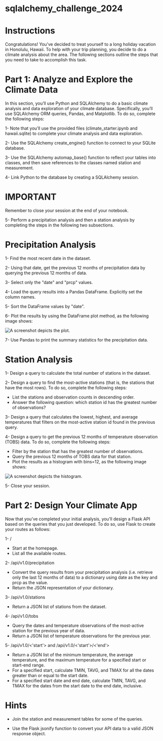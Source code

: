 # sqlalchemy_challenge_2024

# Instructions
Congratulations! You've decided to treat yourself to a long holiday vacation in Honolulu, Hawaii. To help with your trip planning, you decide to do a climate analysis about the area. The following sections outline the steps that you need to take to accomplish this task.

# Part 1: Analyze and Explore the Climate Data

In this section, you’ll use Python and SQLAlchemy to do a basic climate analysis and data exploration of your climate database. 
Specifically, you’ll use SQLAlchemy ORM queries, Pandas, and Matplotlib. To do so, complete the following steps:

1- Note that you’ll use the provided files (climate_starter.ipynb and hawaii.sqlite) to complete your climate analysis and data exploration.

2- Use the SQLAlchemy create_engine() function to connect to your SQLite database.

3- Use the SQLAlchemy automap_base() function to reflect your tables into classes, and then save references to the classes named station and measurement.

4- Link Python to the database by creating a SQLAlchemy session.

# IMPORTANT
Remember to close your session at the end of your notebook.

5- Perform a precipitation analysis and then a station analysis by completing the steps in the following two subsections.


# Precipitation Analysis

1- Find the most recent date in the dataset.

2- Using that date, get the previous 12 months of precipitation data by querying the previous 12 months of data.

3- Select only the "date" and "prcp" values.

4- Load the query results into a Pandas DataFrame. Explicitly set the column names.

5- Sort the DataFrame values by "date".

6- Plot the results by using the DataFrame plot method, as the following image shows:

<img src="https://static.bc-edx.com/data/dl-1-2/m10/lms/img/precipitation.jpg" alt="A screenshot depicts the plot." tabindex="0" role="button" aria-label="A screenshot depicts the plot.. Click to Enlarge.">

7- Use Pandas to print the summary statistics for the precipitation data.


# Station Analysis

1- Design a query to calculate the total number of stations in the dataset.

2- Design a query to find the most-active stations (that is, the stations that have the most rows). To do so, complete the following steps:

* List the stations and observation counts in descending order.
* Answer the following question: which station id has the greatest number of observations?

3- Design a query that calculates the lowest, highest, and average temperatures that filters on the most-active station id found in the previous query.

4- Design a query to get the previous 12 months of temperature observation (TOBS) data. To do so, complete the following steps:

* Filter by the station that has the greatest number of observations.
* Query the previous 12 months of TOBS data for that station.
* Plot the results as a histogram with bins=12, as the following image shows:

<img src="https://static.bc-edx.com/data/dl-1-2/m10/lms/img/station-histogram.jpg" alt="A screenshot depicts the histogram." tabindex="0">

5- Close your session.


# Part 2: Design Your Climate App
Now that you’ve completed your initial analysis, you’ll design a Flask API based on the queries that you just developed. To do so, use Flask to create your routes as follows:

1- /

* Start at the homepage.
* List all the available routes.

2- /api/v1.0/precipitation

* Convert the query results from your precipitation analysis (i.e. retrieve only the last 12 months of data) to a dictionary using date as the key and prcp as the value.
* Return the JSON representation of your dictionary.

3- /api/v1.0/stations

* Return a JSON list of stations from the dataset.

4- /api/v1.0/tobs

* Query the dates and temperature observations of the most-active station for the previous year of data.
* Return a JSON list of temperature observations for the previous year.

5- /api/v1.0/<'start'> and /api/v1.0/<'start'>/<'end'>

* Return a JSON list of the minimum temperature, the average temperature, and the maximum temperature for a specified start or start-end range.
* For a specified start, calculate TMIN, TAVG, and TMAX for all the dates greater than or equal to the start date.
* For a specified start date and end date, calculate TMIN, TAVG, and TMAX for the dates from the start date to the end date, inclusive.

# Hints

* Join the station and measurement tables for some of the queries.

* Use the Flask jsonify function to convert your API data to a valid JSON response object.

